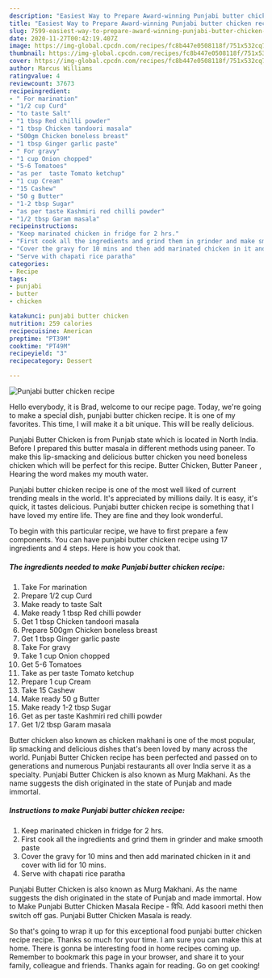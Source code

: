 ```yaml
---
description: "Easiest Way to Prepare Award-winning Punjabi butter chicken recipe"
title: "Easiest Way to Prepare Award-winning Punjabi butter chicken recipe"
slug: 7599-easiest-way-to-prepare-award-winning-punjabi-butter-chicken-recipe
date: 2020-11-27T00:42:19.407Z
image: https://img-global.cpcdn.com/recipes/fc8b447e0508118f/751x532cq70/punjabi-butter-chicken-recipe-recipe-main-photo.jpg
thumbnail: https://img-global.cpcdn.com/recipes/fc8b447e0508118f/751x532cq70/punjabi-butter-chicken-recipe-recipe-main-photo.jpg
cover: https://img-global.cpcdn.com/recipes/fc8b447e0508118f/751x532cq70/punjabi-butter-chicken-recipe-recipe-main-photo.jpg
author: Marcus Williams
ratingvalue: 4
reviewcount: 37673
recipeingredient:
- " For marination"
- "1/2 cup Curd"
- "to taste Salt"
- "1 tbsp Red chilli powder"
- "1 tbsp Chicken tandoori masala"
- "500gm Chicken boneless breast"
- "1 tbsp Ginger garlic paste"
- " For gravy"
- "1 cup Onion chopped"
- "5-6 Tomatoes"
- "as per  taste Tomato ketchup"
- "1 cup Cream"
- "15 Cashew"
- "50 g Butter"
- "1-2 tbsp Sugar"
- "as per taste Kashmiri red chilli powder"
- "1/2 tbsp Garam masala"
recipeinstructions:
- "Keep marinated chicken in fridge for 2 hrs."
- "First cook all the ingredients and grind them in grinder and make smooth paste"
- "Cover the gravy for 10 mins and then add marinated chicken in it and cover with lid for 10 mins."
- "Serve with chapati rice paratha"
categories:
- Recipe
tags:
- punjabi
- butter
- chicken

katakunci: punjabi butter chicken 
nutrition: 259 calories
recipecuisine: American
preptime: "PT39M"
cooktime: "PT49M"
recipeyield: "3"
recipecategory: Dessert

---
```



![Punjabi butter chicken recipe](https://img-global.cpcdn.com/recipes/fc8b447e0508118f/751x532cq70/punjabi-butter-chicken-recipe-recipe-main-photo.jpg)

Hello everybody, it is Brad, welcome to our recipe page. Today, we're going to make a special dish, punjabi butter chicken recipe. It is one of my favorites. This time, I will make it a bit unique. This will be really delicious.

Punjabi Butter Chicken is from Punjab state which is located in North India. Before I prepared this butter masala in different methods using paneer. To make this lip-smacking and delicious butter chicken you need boneless chicken which will be perfect for this recipe. Butter Chicken, Butter Paneer , Hearing the word makes my mouth water.

Punjabi butter chicken recipe is one of the most well liked of current trending meals in the world. It's appreciated by millions daily. It is easy, it's quick, it tastes delicious. Punjabi butter chicken recipe is something that I have loved my entire life. They are fine and they look wonderful.


To begin with this particular recipe, we have to first prepare a few components. You can have punjabi butter chicken recipe using 17 ingredients and 4 steps. Here is how you cook that.

<!--inarticleads1-->

##### The ingredients needed to make Punjabi butter chicken recipe:

1. Take  For marination
1. Prepare 1/2 cup Curd
1. Make ready to taste Salt
1. Make ready 1 tbsp Red chilli powder
1. Get 1 tbsp Chicken tandoori masala
1. Prepare 500gm Chicken boneless breast
1. Get 1 tbsp Ginger garlic paste
1. Take  For gravy
1. Take 1 cup Onion chopped
1. Get 5-6 Tomatoes
1. Take as per  taste Tomato ketchup
1. Prepare 1 cup Cream
1. Take 15 Cashew
1. Make ready 50 g Butter
1. Make ready 1-2 tbsp Sugar
1. Get as per taste Kashmiri red chilli powder
1. Get 1/2 tbsp Garam masala


Butter chicken also known as chicken makhani is one of the most popular, lip smacking and delicious dishes that&#39;s been loved by many across the world. Punjabi Butter Chicken recipe has been perfected and passed on to generations and numerous Punjabi restaurants all over India serve it as a specialty. Punjabi Butter Chicken is also known as Murg Makhani. As the name suggests the dish originated in the state of Punjab and made immortal. 

<!--inarticleads2-->

##### Instructions to make Punjabi butter chicken recipe:

1. Keep marinated chicken in fridge for 2 hrs.
1. First cook all the ingredients and grind them in grinder and make smooth paste
1. Cover the gravy for 10 mins and then add marinated chicken in it and cover with lid for 10 mins.
1. Serve with chapati rice paratha


Punjabi Butter Chicken is also known as Murg Makhani. As the name suggests the dish originated in the state of Punjab and made immortal. How to Make Punjabi Butter Chicken Masala Recipe - विधि. Add kasoori methi then switch off gas. Punjabi Butter Chicken Masala is ready. 

So that's going to wrap it up for this exceptional food punjabi butter chicken recipe recipe. Thanks so much for your time. I am sure you can make this at home. There is gonna be interesting food in home recipes coming up. Remember to bookmark this page in your browser, and share it to your family, colleague and friends. Thanks again for reading. Go on get cooking!
